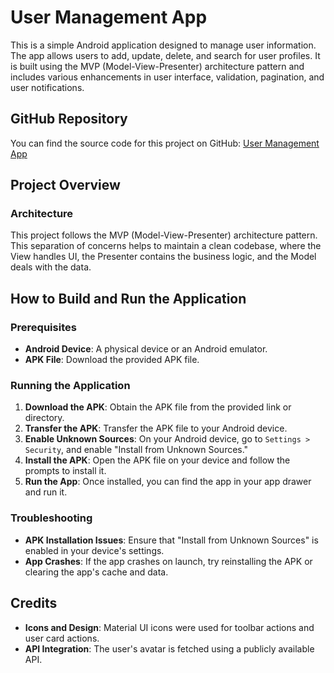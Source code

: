 # User Management App

This is a simple Android application designed to manage user information. The app allows users to add, update, delete, and search for user profiles. It is built using the MVP (Model-View-Presenter) architecture pattern and includes various enhancements in user interface, validation, pagination, and user notifications.

## GitHub Repository

You can find the source code for this project on GitHub: [User Management App](https://github.com/mutty320/AndroidApp.git)

## Project Overview

### Architecture

This project follows the MVP (Model-View-Presenter) architecture pattern. This separation of concerns helps to maintain a clean codebase, where the View handles UI, the Presenter contains the business logic, and the Model deals with the data.

## How to Build and Run the Application

### Prerequisites

- **Android Device**: A physical device or an Android emulator.
- **APK File**: Download the provided APK file.

### Running the Application

1. **Download the APK**: Obtain the APK file from the provided link or directory.
2. **Transfer the APK**: Transfer the APK file to your Android device.
3. **Enable Unknown Sources**: On your Android device, go to `Settings > Security`, and enable "Install from Unknown Sources."
4. **Install the APK**: Open the APK file on your device and follow the prompts to install it.
5. **Run the App**: Once installed, you can find the app in your app drawer and run it.

### Troubleshooting

- **APK Installation Issues**: Ensure that "Install from Unknown Sources" is enabled in your device's settings.
- **App Crashes**: If the app crashes on launch, try reinstalling the APK or clearing the app's cache and data.

## Credits

- **Icons and Design**: Material UI icons were used for toolbar actions and user card actions.
- **API Integration**: The user's avatar is fetched using a publicly available API.

